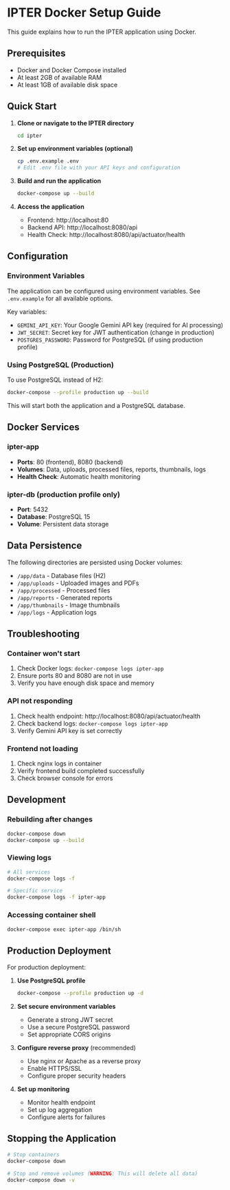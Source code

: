 # IPTER Docker Setup Guide

This guide explains how to run the IPTER application using Docker.

## Prerequisites

- Docker and Docker Compose installed
- At least 2GB of available RAM
- At least 1GB of available disk space

## Quick Start

1. **Clone or navigate to the IPTER directory**
   ```bash
   cd ipter
   ```

2. **Set up environment variables (optional)**
   ```bash
   cp .env.example .env
   # Edit .env file with your API keys and configuration
   ```

3. **Build and run the application**
   ```bash
   docker-compose up --build
   ```

4. **Access the application**
   - Frontend: http://localhost:80
   - Backend API: http://localhost:8080/api
   - Health Check: http://localhost:8080/api/actuator/health

## Configuration

### Environment Variables

The application can be configured using environment variables. See `.env.example` for all available options.

Key variables:
- `GEMINI_API_KEY`: Your Google Gemini API key (required for AI processing)
- `JWT_SECRET`: Secret key for JWT authentication (change in production)
- `POSTGRES_PASSWORD`: Password for PostgreSQL (if using production profile)

### Using PostgreSQL (Production)

To use PostgreSQL instead of H2:

```bash
docker-compose --profile production up --build
```

This will start both the application and a PostgreSQL database.

## Docker Services

### ipter-app
- **Ports**: 80 (frontend), 8080 (backend)
- **Volumes**: Data, uploads, processed files, reports, thumbnails, logs
- **Health Check**: Automatic health monitoring

### ipter-db (production profile only)
- **Port**: 5432
- **Database**: PostgreSQL 15
- **Volume**: Persistent data storage

## Data Persistence

The following directories are persisted using Docker volumes:
- `/app/data` - Database files (H2)
- `/app/uploads` - Uploaded images and PDFs
- `/app/processed` - Processed files
- `/app/reports` - Generated reports
- `/app/thumbnails` - Image thumbnails
- `/app/logs` - Application logs

## Troubleshooting

### Container won't start
1. Check Docker logs: `docker-compose logs ipter-app`
2. Ensure ports 80 and 8080 are not in use
3. Verify you have enough disk space and memory

### API not responding
1. Check health endpoint: http://localhost:8080/api/actuator/health
2. Check backend logs: `docker-compose logs ipter-app`
3. Verify Gemini API key is set correctly

### Frontend not loading
1. Check nginx logs in container
2. Verify frontend build completed successfully
3. Check browser console for errors

## Development

### Rebuilding after changes
```bash
docker-compose down
docker-compose up --build
```

### Viewing logs
```bash
# All services
docker-compose logs -f

# Specific service
docker-compose logs -f ipter-app
```

### Accessing container shell
```bash
docker-compose exec ipter-app /bin/sh
```

## Production Deployment

For production deployment:

1. **Use PostgreSQL profile**
   ```bash
   docker-compose --profile production up -d
   ```

2. **Set secure environment variables**
   - Generate a strong JWT secret
   - Use a secure PostgreSQL password
   - Set appropriate CORS origins

3. **Configure reverse proxy** (recommended)
   - Use nginx or Apache as a reverse proxy
   - Enable HTTPS/SSL
   - Configure proper security headers

4. **Set up monitoring**
   - Monitor health endpoint
   - Set up log aggregation
   - Configure alerts for failures

## Stopping the Application

```bash
# Stop containers
docker-compose down

# Stop and remove volumes (WARNING: This will delete all data)
docker-compose down -v
```
